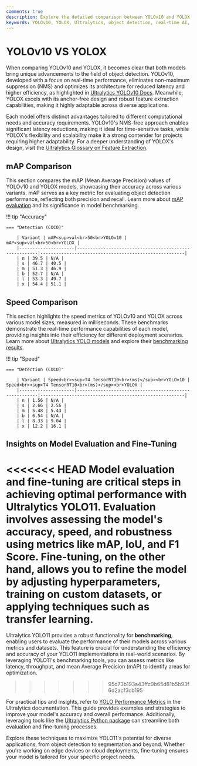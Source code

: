 ```yaml
---
comments: true
description: Explore the detailed comparison between YOLOv10 and YOLOX, two leading object detection models. Learn about their performance, efficiency, and suitability for real-time AI, edge AI, and computer vision applications, powered by Ultralytics innovations.
keywords: YOLOv10, YOLOX, Ultralytics, object detection, real-time AI, edge AI, computer vision
---
```


# YOLOv10 VS YOLOX

When comparing YOLOv10 and YOLOX, it becomes clear that both models bring unique advancements to the field of object detection. YOLOv10, developed with a focus on real-time performance, eliminates non-maximum suppression (NMS) and optimizes its architecture for reduced latency and higher efficiency, as highlighted in [Ultralytics YOLOv10 Docs](https://docs.ultralytics.com/models/yolov10/). Meanwhile, YOLOX excels with its anchor-free design and robust feature extraction capabilities, making it highly adaptable across diverse applications.

Each model offers distinct advantages tailored to different computational needs and accuracy requirements. YOLOv10's NMS-free approach enables significant latency reductions, making it ideal for time-sensitive tasks, while YOLOX's flexibility and scalability make it a strong contender for projects requiring higher adaptability. For a deeper understanding of YOLOX's design, visit the [Ultralytics Glossary on Feature Extraction](https://www.ultralytics.com/glossary/feature-extraction).

## mAP Comparison

This section compares the mAP (Mean Average Precision) values of YOLOv10 and YOLOX models, showcasing their accuracy across various variants. mAP serves as a key metric for evaluating object detection performance, reflecting both precision and recall. Learn more about [mAP evaluation](https://www.ultralytics.com/glossary/mean-average-precision-map) and its significance in model benchmarking.

!!! tip "Accuracy"

    === "Detection (COCO)"

    	| Variant | mAP<sup>val<br>50<br>YOLOv10 | mAP<sup>val<br>50<br>YOLOX |
    	|---------------------|-------------------------------------------------------|-------------------------------------------------------|
    	| n | 39.5 | N/A |
    	| s | 46.7 | 40.5 |
    	| m | 51.3 | 46.9 |
    	| b | 52.7 | N/A |
    	| l | 53.3 | 49.7 |
    	| x | 54.4 | 51.1 |


## Speed Comparison

This section highlights the speed metrics of YOLOv10 and YOLOX across various model sizes, measured in milliseconds. These benchmarks demonstrate the real-time performance capabilities of each model, providing insights into their efficiency for different deployment scenarios. Learn more about [Ultralytics YOLO models](https://docs.ultralytics.com/models/) and explore their [benchmarking results](https://docs.ultralytics.com/modes/benchmark/).

!!! tip "Speed"

    === "Detection (COCO)"

    	| Variant | Speed<br><sup>T4 TensorRT10<br>(ms)</sup><br>YOLOv10 | Speed<br><sup>T4 TensorRT10<br>(ms)</sup><br>YOLOX |
    	|---------------------|-------------------------------------------------------|-------------------------------------------------------|
    	| n | 1.56 | N/A |
    	| s | 2.66 | 2.56 |
    	| m | 5.48 | 5.43 |
    	| b | 6.54 | N/A |
    	| l | 8.33 | 9.04 |
    	| x | 12.2 | 16.1 |

## Insights on Model Evaluation and Fine-Tuning

<<<<<<< HEAD
Model evaluation and fine-tuning are critical steps in achieving optimal performance with Ultralytics YOLO11. Evaluation involves assessing the model's accuracy, speed, and robustness using metrics like mAP, IoU, and F1 Score. Fine-tuning, on the other hand, allows you to refine the model by adjusting hyperparameters, training on custom datasets, or applying techniques such as transfer learning.
=======
Ultralytics YOLO11 provides a robust functionality for **benchmarking**, enabling users to evaluate the performance of their models across various metrics and datasets. This feature is crucial for understanding the efficiency and accuracy of your YOLO11 implementations in real-world scenarios. By leveraging YOLO11's benchmarking tools, you can assess metrics like latency, throughput, and mean Average Precision (mAP) to identify areas for optimization.

> > > > > > > 95d73b193a43ffc9b65d81b5b93f6d2acf3cb195

For practical tips and insights, refer to [YOLO Performance Metrics](https://docs.ultralytics.com/guides/yolo-performance-metrics/) in the Ultralytics documentation. This guide provides examples and strategies to improve your model's accuracy and overall performance. Additionally, leveraging tools like the [Ultralytics Python package](https://pypi.org/project/ultralytics/) can streamline both evaluation and fine-tuning processes.

Explore these techniques to maximize YOLO11's potential for diverse applications, from object detection to segmentation and beyond. Whether you're working on edge devices or cloud deployments, fine-tuning ensures your model is tailored for your specific project needs.
